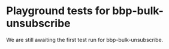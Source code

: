 # Playground tests for bbp-bulk-unsubscribe
We are still awaiting the first test run for bbp-bulk-unsubscribe.
